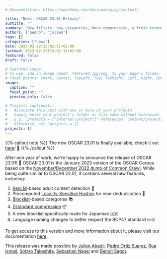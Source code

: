 ```yaml
---
# Documentation: https://wowchemy.com/docs/managing-content/

title: "News: OSCAR 23.01 Release"
subtitle: ""
summary: "New filters, new categories, more compression, a fresh corpus and more"
authors: ["pedro", "julien"]
tags: []
categories: ["news"]
date: 2023-02-22T15:02:11+02:00
lastmod: 2023-02-22T15:02:11+02:00
featured: false
draft: false

# Featured image
# To use, add an image named `featured.jpg/png` to your page's folder.
# Focal points: Smart, Center, TopLeft, Top, TopRight, Left, Right, BottomLeft, Bottom, BottomRight.
image:
  caption: ""
  focal_point: ""
  preview_only: false

# Projects (optional).
#   Associate this post with one or more of your projects.
#   Simply enter your project's folder or file name without extension.
#   E.g. `projects = ["internal-project"]` references `content/project/deep-learning/index.md`.
#   Otherwise, set `projects = []`.
projects: []
---
```


{{% callout note %}}
The new OSCAR 23.01 is finally available, check it out [here](https://oscar-project.github.io/documentation/versions/oscar-2301/)! :rocket:
{{% /callout %}}

After one year of work, we're happy to announce the release of OSCAR 23.01! :rocket: OSCAR 23.01 is the January 2023 version of the OSCAR Corpus based on the [November/December 2022 dump of Common Crawl](https://commoncrawl.org/2022/12/nov-dec-2022-crawl-archive-now-available/). While being quite similar to OSCAR 22.01, it contains several new features, including:

1. [KenLM](https://kheafield.com/code/kenlm/)-based adult content detection :eyes:
2. Precomputed [Locality-Sensitive Hashes](https://fr.wikipedia.org/wiki/Locality_sensitive_hashing) for near deduplication :round_pushpin:
3. [Blocklist](https://dsi.ut-capitole.fr/blacklists/index_en.php)-based categories :books:
4. [Zstandard compression](https://facebook.github.io/zstd/) :package:
5. A new blocklist specifically made for Japanese :jp:
6. Language naming changes to better respect the BCP47 standard :pencil2::nerd_face:

To get access to this version and more information about it, please visit our documentation [here](https://oscar-project.github.io/documentation/versions/oscar-2301/).

This release was made possible by [Julien Abadji](/authors/julien/), [Pedro Ortiz Suarez](/authors/pedro/), [Rua Ismail](/authors/rua), [Sotaro Takeshita](/authors/contrib-sotaro), [Sebastian Nagel](/authors/collab-sebastian) and [Benoit Sagot](/authors/benoit).
